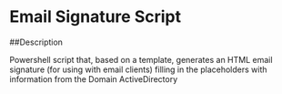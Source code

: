 # Email Signature Script

##Description

Powershell script that, based on a template, generates an HTML email signature (for using with email clients) filling in the placeholders with information from the Domain ActiveDirectory
